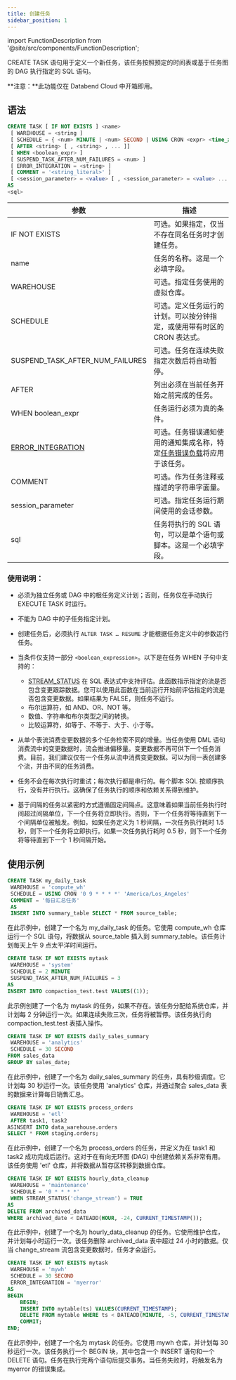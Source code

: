 ```yaml
---
title: 创建任务
sidebar_position: 1
---
```


import FunctionDescription from '@site/src/components/FunctionDescription';

<FunctionDescription description="引入或更新于：v1.2.371"/>

CREATE TASK 语句用于定义一个新任务，该任务按照预定的时间表或基于任务图的 DAG 执行指定的 SQL 语句。

**注意：**此功能仅在 Databend Cloud 中开箱即用。

## 语法

```sql
CREATE TASK [ IF NOT EXISTS ] <name>
 [ WAREHOUSE = <string ]
 [ SCHEDULE = { <num> MINUTE | <num> SECOND | USING CRON <expr> <time_zone> } ]
 [ AFTER <string> [ , <string> , ... ]]
 [ WHEN <boolean_expr> ]
 [ SUSPEND_TASK_AFTER_NUM_FAILURES = <num> ]
 [ ERROR_INTEGRATION = <string> ]
 [ COMMENT = '<string_literal>' ]
 [ <session_parameter> = <value> [ , <session_parameter> = <value> ... ] ]
AS
<sql>
```

| 参数                                             | 描述                                                                                                             |
| ------------------------------------------------ | ---------------------------------------------------------------------------------------------------------------- |
| IF NOT EXISTS                                    | 可选。如果指定，仅当不存在同名任务时才创建任务。                                                                 |
| name                                             | 任务的名称。这是一个必填字段。                                                                                   |
| WAREHOUSE                                        | 可选。指定任务使用的虚拟仓库。                                                                                   |
| SCHEDULE                                         | 可选。定义任务运行的计划。可以按分钟指定，或使用带有时区的 CRON 表达式。                                         |
| SUSPEND_TASK_AFTER_NUM_FAILURES                  | 可选。任务在连续失败指定次数后将自动暂停。                                                                       |
| AFTER                                            | 列出必须在当前任务开始之前完成的任务。                                                                           |
| WHEN boolean_expr                                | 任务运行必须为真的条件。                                                                                         |
| [ERROR_INTEGRATION](../16-notification/index.md) | 可选。任务错误通知使用的通知集成名称，特定[任务错误负载](./10-task-error-integration-payload.md)将应用于该任务。 |
| COMMENT                                          | 可选。作为任务注释或描述的字符串字面量。                                                                         |
| session_parameter                                | 可选。指定任务运行期间使用的会话参数。                                                                           |
| sql                                              | 任务将执行的 SQL 语句，可以是单个语句或脚本。这是一个必填字段。                                                  |

### 使用说明：

- 必须为独立任务或 DAG 中的根任务定义计划；否则，任务仅在手动执行 EXECUTE TASK 时运行。
- 不能为 DAG 中的子任务指定计划。
- 创建任务后，必须执行 `ALTER TASK … RESUME` 才能根据任务定义中的参数运行任务。
- 当条件仅支持一部分 `<boolean_expression>`。以下是在任务 WHEN 子句中支持的：

  - [STREAM_STATUS](../../../00-sql-reference/20-system-tables/system-stream-status.md) 在 SQL 表达式中支持评估。此函数指示指定的流是否包含变更跟踪数据。您可以使用此函数在当前运行开始前评估指定的流是否包含变更数据。如果结果为 FALSE，则任务不运行。
  - 布尔运算符，如 AND、OR、NOT 等。
  - 数值、字符串和布尔类型之间的转换。
  - 比较运算符，如等于、不等于、大于、小于等。

- 从单个表流消费变更数据的多个任务检索不同的增量。当任务使用 DML 语句消费流中的变更数据时，流会推进偏移量。变更数据不再可供下一个任务消费。目前，我们建议仅有一个任务从流中消费变更数据。可以为同一表创建多个流，并由不同的任务消费。
- 任务不会在每次执行时重试；每次执行都是串行的。每个脚本 SQL 按顺序执行，没有并行执行。这确保了任务执行的顺序和依赖关系得到维护。
- 基于间隔的任务以紧密的方式遵循固定间隔点。这意味着如果当前任务执行时间超过间隔单位，下一个任务将立即执行。否则，下一个任务将等待直到下一个间隔单位被触发。例如，如果任务定义为 1 秒间隔，一次任务执行耗时 1.5 秒，则下一个任务将立即执行。如果一次任务执行耗时 0.5 秒，则下一个任务将等待直到下一个 1 秒间隔开始。

## 使用示例

```sql
CREATE TASK my_daily_task
 WAREHOUSE = 'compute_wh'
 SCHEDULE = USING CRON '0 9 * * * *' 'America/Los_Angeles'
 COMMENT = '每日汇总任务'
 AS
 INSERT INTO summary_table SELECT * FROM source_table;
```

在此示例中，创建了一个名为 my_daily_task 的任务。它使用 compute_wh 仓库运行一个 SQL 语句，将数据从 source_table 插入到 summary_table。该任务计划每天上午 9 点太平洋时间运行。

```sql
CREATE TASK IF NOT EXISTS mytask
 WAREHOUSE = 'system'
 SCHEDULE = 2 MINUTE
 SUSPEND_TASK_AFTER_NUM_FAILURES = 3
AS
INSERT INTO compaction_test.test VALUES((1));
```

此示例创建了一个名为 mytask 的任务，如果不存在。该任务分配给系统仓库，并计划每 2 分钟运行一次。如果连续失败三次，任务将被暂停。该任务执行向 compaction_test.test 表插入操作。

```sql
CREATE TASK IF NOT EXISTS daily_sales_summary
 WAREHOUSE = 'analytics'
 SCHEDULE = 30 SECOND
FROM sales_data
GROUP BY sales_date;
```

在此示例中，创建了一个名为 daily_sales_summary 的任务，具有秒级调度。它计划每 30 秒运行一次。该任务使用 'analytics' 仓库，并通过聚合 sales_data 表的数据来计算每日销售汇总。

```sql
CREATE TASK IF NOT EXISTS process_orders
 WAREHOUSE = 'etl'
 AFTER task1, task2
ASINSERT INTO data_warehouse.orders
SELECT * FROM staging.orders;
```

在此示例中，创建了一个名为 process_orders 的任务，并定义为在 task1 和 task2 成功完成后运行。这对于在有向无环图 (DAG) 中创建依赖关系非常有用。该任务使用 'etl' 仓库，并将数据从暂存区转移到数据仓库。

```sql
CREATE TASK IF NOT EXISTS hourly_data_cleanup
 WAREHOUSE = 'maintenance'
 SCHEDULE = '0 * * * *'
 WHEN STREAM_STATUS('change_stream') = TRUE
AS
DELETE FROM archived_data
WHERE archived_date < DATEADD(HOUR, -24, CURRENT_TIMESTAMP());

```

在此示例中，创建了一个名为 hourly_data_cleanup 的任务。它使用维护仓库，并计划每小时运行一次。该任务删除 archived_data 表中超过 24 小时的数据。仅当 change_stream 流包含变更数据时，任务才会运行。

```sql
CREATE TASK IF NOT EXISTS mytask
 WAREHOUSE = 'mywh'
 SCHEDULE = 30 SECOND
 ERROR_INTEGRATION = 'myerror'
AS
BEGIN
    BEGIN;
    INSERT INTO mytable(ts) VALUES(CURRENT_TIMESTAMP);
    DELETE FROM mytable WHERE ts < DATEADD(MINUTE, -5, CURRENT_TIMESTAMP());
    COMMIT;
END;
```

在此示例中，创建了一个名为 mytask 的任务。它使用 mywh 仓库，并计划每 30 秒运行一次。该任务执行一个 BEGIN 块，其中包含一个 INSERT 语句和一个 DELETE 语句。任务在执行完两个语句后提交事务。当任务失败时，将触发名为 myerror 的错误集成。
